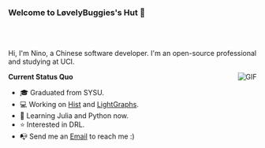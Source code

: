 ### Welcome to LøvelyBuggies's Hut 👋

<!--<a href="ninomyemail@gmail.com">
  <img align="left" alt="'Gmail" width="22px" src="https://cdn.jsdelivr.net/npm/simple-icons@3.1.0/icons/gmail.svg" />
</a>
<a href="https://leetcode.com/lovelybuggies/">
  <img align="left" alt="LeetCode" width="22px" src="https://cdn.jsdelivr.net/npm/simple-icons@3.1.0/icons/leetcode.svg" />
</a>
<a href="https://www.kaggle.com/ninolau">
  <img align="left" alt="Kaggle" width="22px" src="https://cdn.jsdelivr.net/npm/simple-icons@3.1.0/icons/kaggle.svg" />
</a>
<a href="https://stackoverflow.com/users/13016027/nino-lau">
  <img align="left" alt="StackOverflow" width="22px" src="https://cdn.jsdelivr.net/npm/simple-icons@3.1.0/icons/stackoverflow.svg" />
</a>
<a href="https://auth.geeksforgeeks.org/user/ninomyemail/">
  <img align="left" alt="GeeksforGeeks" width="22px" src="https://cdn.jsdelivr.net/npm/simple-icons@3.1.0/icons/geeksforgeeks.svg" />
</a>
<a href="https://www.youtube.com/channel/UCsSdKrx-hpoCySh8emxrPaA?view_as=subscriber">
  <img align="left" alt="YouTube" width="22px" src="https://cdn.jsdelivr.net/npm/simple-icons@3.1.0/icons/youtube.svg" />
</a>
<a href="https://www.linkedin.com/in/%E7%A1%95-%E5%88%98-073728144/">
  <img align="left" alt="LinkedIn" width="22px" src="https://cdn.jsdelivr.net/npm/simple-icons@3.1.0/icons/linkedin.svg" />
</a>-->

<br/>
<br/>

Hi, I'm Nino, a Chinese software developer. I'm an open-source professional and studying at UCI.

  <img align="right" alt="GIF" src="https://media.giphy.com/media/iIqmM5tTjmpOB9mpbn/giphy.gif" />

**Current Status Quo**

- 🎓 Graduated from SYSU.
- 💻 Working on [Hist](https://github.com/scikit-hep/hist) and [LightGraphs](https://github.com/JuliaGraphs/LightGraphs.jl).
- 🌱 Learning Julia and Python now.
- ⭐️ Interested in DRL.
- 📭 Send me an [Email](ninomyemail@gmail.com) to reach me :)

<!--![LovelyBuggies's GitHub Stats](https://github-readme-stats.vercel.app/api?username=lovelybuggies&show_icons=true&hide_border=false&text_color=333333)-->
